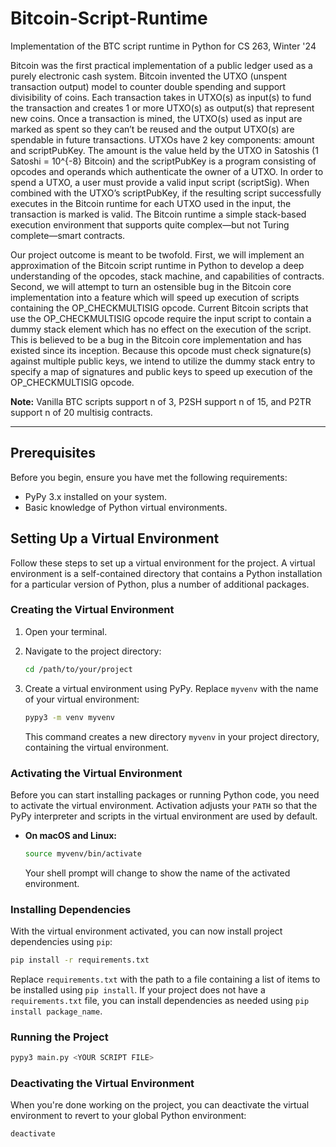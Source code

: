# Bitcoin-Script-Runtime
Implementation of the BTC script runtime in Python for CS 263, Winter '24

Bitcoin was the first practical implementation of a public ledger used as a purely electronic cash system. Bitcoin invented the UTXO (unspent transaction output) model to counter double spending and support divisibility of coins. Each transaction takes in UTXO(s) as input(s) to fund the transaction and creates 1 or more UTXO(s) as output(s) that represent new coins. Once a transaction is mined, the UTXO(s) used as input are marked as spent so they can’t be reused and the output UTXO(s) are spendable in future transactions. UTXOs have 2 key components: amount and scriptPubKey. The amount is the value held by the UTXO in Satoshis (1​​ Satoshi = 10^{-8} Bitcoin) and the scriptPubKey is a program consisting of opcodes and operands which authenticate the owner of a UTXO. In order to spend a UTXO, a user must provide a valid input script (scriptSig). When combined with the UTXO’s scriptPubKey, if the resulting script successfully executes in the Bitcoin runtime for each UTXO used in the input, the transaction is marked is valid. The Bitcoin runtime a simple stack-based execution environment that supports quite complex—but not Turing complete—smart contracts.

Our project outcome is meant to be twofold. First, we will implement an approximation of the Bitcoin script runtime in Python to develop a deep understanding of the opcodes, stack machine, and capabilities of contracts. Second, we will attempt to turn an ostensible bug in the Bitcoin core implementation into a feature which will speed up execution of scripts containing the OP_CHECKMULTISIG opcode. Current Bitcoin scripts that use the OP_CHECKMULTISIG opcode require the input script to contain a dummy stack element which has no effect on the execution of the script. This is believed to be a bug in the Bitcoin core implementation and has existed since its inception. Because this opcode must check signature(s) against multiple public keys, we intend to utilize the dummy stack entry to specify a map of signatures and public keys to speed up execution of the OP_CHECKMULTISIG opcode. 

**Note:** Vanilla BTC scripts support n of 3, P2SH support n of 15, and P2TR support n of 20 multisig contracts.

---

## Prerequisites

Before you begin, ensure you have met the following requirements:

- PyPy 3.x installed on your system.
- Basic knowledge of Python virtual environments.

## Setting Up a Virtual Environment

Follow these steps to set up a virtual environment for the project. A virtual environment is a self-contained directory that contains a Python installation for a particular version of Python, plus a number of additional packages.

### Creating the Virtual Environment

1. Open your terminal.
2. Navigate to the project directory:

    ```sh
    cd /path/to/your/project
    ```

3. Create a virtual environment using PyPy. Replace `myvenv` with the name of your virtual environment:

    ```sh
    pypy3 -m venv myvenv
    ```

    This command creates a new directory `myvenv` in your project directory, containing the virtual environment.

### Activating the Virtual Environment

Before you can start installing packages or running Python code, you need to activate the virtual environment. Activation adjusts your `PATH` so that the PyPy interpreter and scripts in the virtual environment are used by default.

- **On macOS and Linux:**

    ```sh
    source myvenv/bin/activate
    ```

    Your shell prompt will change to show the name of the activated environment.

### Installing Dependencies

With the virtual environment activated, you can now install project dependencies using `pip`:

```sh
pip install -r requirements.txt
```

Replace `requirements.txt` with the path to a file containing a list of items to be installed using `pip install`. If your project does not have a `requirements.txt` file, you can install dependencies as needed using `pip install package_name`.

### Running the Project

```sh
pypy3 main.py <YOUR SCRIPT FILE>
```

### Deactivating the Virtual Environment

When you're done working on the project, you can deactivate the virtual environment to revert to your global Python environment:

```sh
deactivate
```